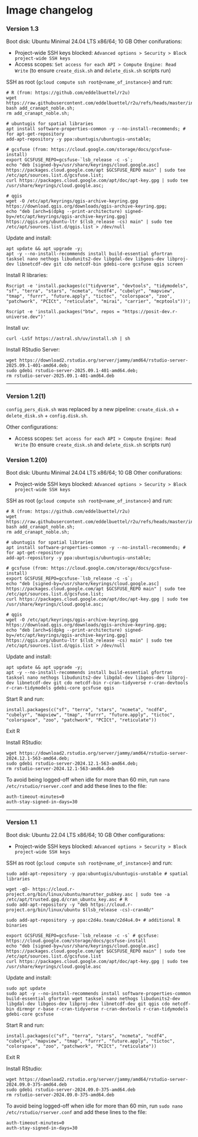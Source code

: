 
# Image changelog

### Version 1.3
Boot disk: Ubuntu Minimal 24.04 LTS x86/64; 10 GB
Other conifurations:
- Project-wide SSH keys blocked: `Advanced options > Security > Block project-wide SSH keys`
- Access scopes: `Set access for each API > Compute Engine: Read Write`
(to ensure `create_disk.sh` and `delete_disk.sh` scripts run)
  
SSH as root (`gcloud compute ssh root@<name_of_instance>`) and run:

```
# R (from: https://github.com/eddelbuettel/r2u)
wget https://raw.githubusercontent.com/eddelbuettel/r2u/refs/heads/master/inst/scripts/add_cranapt_noble.sh;
bash add_cranapt_noble.sh;
rm add_cranapt_noble.sh;

# ubuntugis for spatial libraries
apt install software-properties-common -y --no-install-recommends; # for apt-get-repository
add-apt-repository -y ppa:ubuntugis/ubuntugis-unstable;

# gcsfuse (from: https://cloud.google.com/storage/docs/gcsfuse-install)
export GCSFUSE_REPO=gcsfuse-`lsb_release -c -s`;
echo "deb [signed-by=/usr/share/keyrings/cloud.google.asc] https://packages.cloud.google.com/apt $GCSFUSE_REPO main" | sudo tee /etc/apt/sources.list.d/gcsfuse.list;
curl https://packages.cloud.google.com/apt/doc/apt-key.gpg | sudo tee /usr/share/keyrings/cloud.google.asc;

# qgis
wget -O /etc/apt/keyrings/qgis-archive-keyring.gpg https://download.qgis.org/downloads/qgis-archive-keyring.gpg;
echo "deb [arch=$(dpkg --print-architecture) signed-by=/etc/apt/keyrings/qgis-archive-keyring.gpg] https://qgis.org/ubuntu-ltr $(lsb_release -cs) main" | sudo tee /etc/apt/sources.list.d/qgis.list > /dev/null

```

Update and install:
```
apt update && apt upgrade -y;
apt -y --no-install-recommends install build-essential gfortran tasksel nano nethogs libudunits2-dev libgdal-dev libgeos-dev libproj-dev libnetcdf-dev git cdo netcdf-bin gdebi-core gcsfuse qgis screen
```

Install R libraries:
```
Rscript -e 'install.packages(c("tidyverse", "devtools", "tidymodels", "sf", "terra", "stars", "ncmeta", "ncdf4", "cubelyr", "mapview", "tmap", "furrr", "future.apply", "tictoc", "colorspace", "zoo", "patchwork", "PCICt", "reticulate", "mirai", "carrier", "mcptools"))';

Rscript -e 'install.packages("btw", repos = "https://posit-dev.r-universe.dev")'
```

Install uv:
```
curl -LsSf https://astral.sh/uv/install.sh | sh
```

Install RStudio Server:
```
wget https://download2.rstudio.org/server/jammy/amd64/rstudio-server-2025.09.1-401-amd64.deb;
sudo gdebi rstudio-server-2025.09.1-401-amd64.deb;
rm rstudio-server-2025.09.1-401-amd64.deb
```
-----

### Version 1.2(1)
`config_pers_disk.sh` was replaced by a new pipeline: `create_disk.sh` + `delete_disk.sh` + `config.disk.sh`.  
  
Other configurations:
- Access scopes: `Set access for each API > Compute Engine: Read Write`
(to ensure `create_disk.sh` and `delete_disk.sh` scripts run)

### Version 1.2(0)
Boot disk: Ubuntu Minimal 24.04 LTS x86/64; 10 GB
Other conifurations:
- Project-wide SSH keys blocked: `Advanced options > Security > Block project-wide SSH keys`

SSH as root (`gcloud compute ssh root@<name_of_instance>`) and run:

```
# R (from: https://github.com/eddelbuettel/r2u)
wget https://raw.githubusercontent.com/eddelbuettel/r2u/refs/heads/master/inst/scripts/add_cranapt_noble.sh;
bash add_cranapt_noble.sh;
rm add_cranapt_noble.sh;

# ubuntugis for spatial libraries
apt install software-properties-common -y --no-install-recommends; # for apt-get-repository
add-apt-repository -y ppa:ubuntugis/ubuntugis-unstable;

# gcsfuse (from: https://cloud.google.com/storage/docs/gcsfuse-install)
export GCSFUSE_REPO=gcsfuse-`lsb_release -c -s`;
echo "deb [signed-by=/usr/share/keyrings/cloud.google.asc] https://packages.cloud.google.com/apt $GCSFUSE_REPO main" | sudo tee /etc/apt/sources.list.d/gcsfuse.list;
curl https://packages.cloud.google.com/apt/doc/apt-key.gpg | sudo tee /usr/share/keyrings/cloud.google.asc;

# qgis
wget -O /etc/apt/keyrings/qgis-archive-keyring.gpg https://download.qgis.org/downloads/qgis-archive-keyring.gpg;
echo "deb [arch=$(dpkg --print-architecture) signed-by=/etc/apt/keyrings/qgis-archive-keyring.gpg] https://qgis.org/ubuntu-ltr $(lsb_release -cs) main" | sudo tee /etc/apt/sources.list.d/qgis.list > /dev/null

```

Update and install:
```
apt update && apt upgrade -y;
apt -y --no-install-recommends install build-essential gfortran tasksel nano nethogs libudunits2-dev libgdal-dev libgeos-dev libproj-dev libnetcdf-dev git cdo netcdf-bin r-cran-tidyverse r-cran-devtools r-cran-tidymodels gdebi-core gcsfuse qgis

```

Start R and run:
```
install.packages(c("sf", "terra", "stars", "ncmeta", "ncdf4", "cubelyr", "mapview", "tmap", "furrr", "future.apply", "tictoc", "colorspace", "zoo", "patchwork", "PCICt", "reticulate"))
```
Exit R

Install RStudio:
```
wget https://download2.rstudio.org/server/jammy/amd64/rstudio-server-2024.12.1-563-amd64.deb;
sudo gdebi rstudio-server-2024.12.1-563-amd64.deb;
rm rstudio-server-2024.12.1-563-amd64.deb
```
To avoid being logged-off when idle for more than 60 min, run `nano /etc/rstudio/rserver.conf` and add these lines to the file:
```
auth-timeout-minutes=0
auth-stay-signed-in-days=30
```

-----

### Version 1.1
Boot disk: Ubuntu 22.04 LTS x86/64; 10 GB
Other configurations:
- Project-wide SSH keys blocked: `Advanced options > Security > Block project-wide SSH keys`

SSH as root (`gcloud compute ssh root@<name_of_instance>`) and run:
```
sudo add-apt-repository -y ppa:ubuntugis/ubuntugis-unstable # spatial libraries

wget -qO- https://cloud.r-project.org/bin/linux/ubuntu/marutter_pubkey.asc | sudo tee -a /etc/apt/trusted.gpg.d/cran_ubuntu_key.asc # R
sudo add-apt-repository -y "deb https://cloud.r-project.org/bin/linux/ubuntu $(lsb_release -cs)-cran40/"

sudo add-apt-repository -y ppa:c2d4u.team/c2d4u4.0+ # additional R binaries

export GCSFUSE_REPO=gcsfuse-`lsb_release -c -s` # gcsfuse: https://cloud.google.com/storage/docs/gcsfuse-install
echo "deb [signed-by=/usr/share/keyrings/cloud.google.asc] https://packages.cloud.google.com/apt $GCSFUSE_REPO main" | sudo tee /etc/apt/sources.list.d/gcsfuse.list
curl https://packages.cloud.google.com/apt/doc/apt-key.gpg | sudo tee /usr/share/keyrings/cloud.google.asc
```

Update and install:
```
sudo apt update
sudo apt -y --no-install-recommends install software-properties-common build-essential gfortran wget tasksel nano nethogs libudunits2-dev libgdal-dev libgeos-dev libproj-dev libnetcdf-dev git qgis cdo netcdf-bin dirmngr r-base r-cran-tidyverse r-cran-devtools r-cran-tidymodels gdebi-core gcsfuse
```

Start R and run:
```
install.packages(c("sf", "terra", "stars", "ncmeta", "ncdf4", "cubelyr", "mapview", "tmap", "furrr", "future.apply", "tictoc", "colorspace", "zoo", "patchwork", "PCICt", "reticulate"))
```
Exit R

Install RStudio:
```
wget https://download2.rstudio.org/server/jammy/amd64/rstudio-server-2024.09.0-375-amd64.deb
sudo gdebi rstudio-server-2024.09.0-375-amd64.deb
rm rstudio-server-2024.09.0-375-amd64.deb
```
To avoid being logged-off when idle for more than 60 min, run `sudo nano /etc/rstudio/rserver.conf` and add these lines to the file:
```
auth-timeout-minutes=0
auth-stay-signed-in-days=30
```
